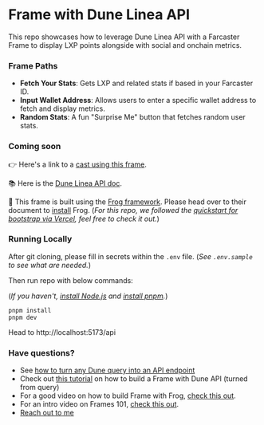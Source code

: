 # Frame with Dune Linea API

This repo showcases how to leverage Dune Linea API with a Farcaster Frame to display LXP points alongside with social and onchain metrics.

### Frame Paths

- **Fetch Your Stats**: Gets LXP and related stats if based in your Farcaster ID.
- **Input Wallet Address**: Allows users to enter a specific wallet address to fetch and display metrics.
- **Random Stats**: A fun "Surprise Me" button that fetches random user stats.

### Coming soon

👉 Here's a link to a [cast using this frame](TODO).

📚 Here is the [Dune Linea API doc](TODO).

🫡 This frame is built using the [Frog framework](https://frog.fm/). Please head over to their document to [install](https://frog.fm/installation) Frog. (_For this repo, we followed the [quickstart for bootstrap via Vercel](https://frog.fm/getting-started#bootstrap-via-vercel), feel free to check it out._)

### Running Locally

After git cloning, please fill in secrets within the `.env` file. (_See `.env.sample` to see what are needed._)

Then run repo with below commands:

(_If you haven't, [install Node.js](https://nodejs.org/en/download) and [install pnpm](https://pnpm.io/installation)._)

```
pnpm install
pnpm dev
```

Head to http://localhost:5173/api

### Have questions?

- See [how to turn any Dune query into an API endpoint](https://youtu.be/o29ig849qMY)
- Check out [this tutorial](https://docs.dune.com/learning/how-tos/dune-frames) on how to build a Frame with Dune API (turned from query)
- For a good video on how to build Frame with Frog, [check this out](https://youtu.be/dngMrWsmHBM).
- For an intro video on Frames 101, [check this out](https://www.youtube.com/watch?v=rp9X8rAPzPM).
- [Reach out to me](https://warpcast.com/agaperste-)
